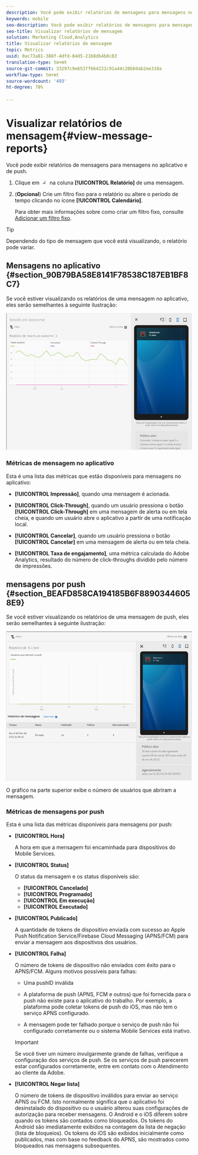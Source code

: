 ```yaml
---
description: Você pode exibir relatórios de mensagens para mensagens no aplicativo e de push.
keywords: mobile
seo-description: Você pode exibir relatórios de mensagens para mensagens no aplicativo e de push.
seo-title: Visualizar relatórios de mensagem
solution: Marketing Cloud,Analytics
title: Visualizar relatórios de mensagem
topic: Metrics
uuid: 0ac73a81-388f-4dfd-84d5-21b8db4b8c83
translation-type: tm+mt
source-git-commit: 33297c9e6537f664222c91a44c20bb9ab2ee310a
workflow-type: tm+mt
source-wordcount: '493'
ht-degree: 78%

---
```



# Visualizar relatórios de mensagem{#view-message-reports}

Você pode exibir relatórios de mensagens para mensagens no aplicativo e de push.

1. Clique em ![report icon](assets/icon_report.png) na coluna **[!UICONTROL Relatório]** de uma mensagem.
1. (**Opcional**) Crie um filtro fixo para o relatório ou altere o período de tempo clicando no ícone **[!UICONTROL Calendário]**.

   Para obter mais informações sobre como criar um filtro fixo, consulte [Adicionar um filtro fixo](/help/using/usage/reports-customize/t-sticky-filter.md).

>[!TIP]
>
>Dependendo do tipo de mensagem que você está visualizando, o relatório pode variar.

## Mensagens no aplicativo {#section_90B79BA58E8141F78538C187EB1BF8C7}

Se você estiver visualizando os relatórios de uma mensagem no aplicativo, eles serão semelhantes à seguinte ilustração:

![mensagem de relatório](assets/report_message.png)

### Métricas de mensagem no aplicativo

Esta é uma lista das métricas que estão disponíveis para mensagens no aplicativo:

* **[!UICONTROL Impressão]**, quando uma mensagem é acionada.

* **[!UICONTROL Click-Through]**, quando um usuário pressiona o botão **[!UICONTROL Click-Through]** em uma mensagem de alerta ou em tela cheia, e quando um usuário abre o aplicativo a partir de uma notificação local.

* **[!UICONTROL Cancelar]**, quando um usuário pressiona o botão **[!UICONTROL Cancelar]** em uma mensagem de alerta ou em tela cheia.

* **[!UICONTROL Taxa de engajamento]**, uma métrica calculada do Adobe Analytics, resultado do número de click-throughs dividido pelo número de impressões.

## mensagens por push {#section_BEAFD858CA194185B6F88903446058E9}

Se você estiver visualizando os relatórios de uma mensagem de push, eles serão semelhantes à seguinte ilustração:

![mensagem de push](assets/report_message_push.png)

O gráfico na parte superior exibe o número de usuários que abriram a mensagem.

### Métricas de mensagens por push

Esta é uma lista das métricas disponíveis para mensagens por push:

* **[!UICONTROL Hora]**

   A hora em que a mensagem foi encaminhada para dispositivos do Mobile Services.

* **[!UICONTROL Status]**

   O status da mensagem e os status disponíveis são:

   * **[!UICONTROL Cancelado]**
   * **[!UICONTROL Programado]**
   * **[!UICONTROL Em execução]**
   * **[!UICONTROL Executado]**

* **[!UICONTROL Publicado]**

   A quantidade de tokens de dispositivo enviada com sucesso ao Apple Push Notification Service/Firebase Cloud Messaging (APNS/FCM) para enviar a mensagem aos dispositivos dos usuários.

* **[!UICONTROL Falha]**

   O número de tokens de dispositivo não enviados com êxito para o APNS/FCM. Alguns motivos possíveis para falhas:

   * Uma pushID inválida

   * A plataforma de push (APNS, FCM e outros) que foi fornecida para o push não existe para o aplicativo do trabalho. Por exemplo, a plataforma pode coletar tokens de push do iOS, mas não tem o serviço APNS configurado.

   * A mensagem pode ter falhado porque o serviço de push não foi configurado corretamente ou o sistema Mobile Services está inativo.
   >[!IMPORTANT]
   >
   >Se você tiver um número invulgarmente grande de falhas, verifique a configuração dos serviços de push. Se os serviços de push parecerem estar configurados corretamente, entre em contato com o Atendimento ao cliente da Adobe.

* **[!UICONTROL Negar lista]**

   O número de tokens de dispositivo inválidos para enviar ao serviço APNS ou FCM. Isto normalmente significa que o aplicativo foi desinstalado do dispositivo ou o usuário alterou suas configurações de autorização para receber mensagens. O Android e o iOS diferem sobre quando os tokens são contados como bloqueados. Os tokens do Android são imediatamente exibidos na contagem da lista de negação (lista de bloqueios). Os tokens do iOS são exibidos inicialmente como publicados, mas com base no feedback do APNS, são mostrados como bloqueados nas mensagens subsequentes.
